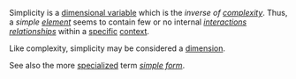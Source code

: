 Simplicity is a [dimensional variable](https://github.com/gcassel/Modular-Organization-Terminology/blob/master/compound-terms/dimensional-variable.md) which is the *inverse of [complexity](https://github.com/gcassel/Modular-Organization-Terminology/blob/master/terms/complexity.md)*.   Thus, a *simple [element](https://github.com/gcassel/Modular-Organization-Terminology/blob/master/terms/element.md)* seems to contain few or no internal *[interactions](https://github.com/gcassel/Modular-Organization-Terminology/blob/master/terms/interactive.md) [relationships](https://github.com/gcassel/Modular-Organization-Terminology/blob/master/terms/relationship.md)* within a [specific](https://github.com/gcassel/Modular-Organization-Terminology/blob/master/terms/specific.md) [context](https://github.com/gcassel/Modular-Organization-Terminology/blob/master/terms/context.md). 

Like complexity, simplicity may be considered a [dimension](https://github.com/gcassel/Modular-Organization-Terminology/blob/master/terms/dimension.md).  

See also the more [specialized](https://github.com/gcassel/Modular-Organization-Terminology/blob/master/terms/specialize.md) term *[simple form](https://github.com/gcassel/Modular-Organization-Terminology/blob/master/compound-terms/simple-form.md)*.
